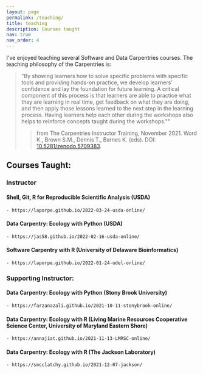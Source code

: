 ```yaml
---
layout: page
permalink: /teaching/
title: teaching
description: Courses taught
nav: true
nav_order: 4
---
```


I've enjoyed teaching several Software and Data Carpentries courses. The teaching philosophy of the Carpentries is:

> "By showing learners how to solve specific problems with specific tools and providing hands-on practice, we develop learners’ confidence and lay the foundation for future learning. A critical component of this process is that learners are able to practice what they are learning in real time, get feedback on what they are doing, and then apply those lessons learned to the next step in the learning process. Having learners help each other during the workshops also helps to reinforce concepts taught during the workshops.""
> > from The Carpentries Instructor Training, November 2021. Word K., Brown S.M., Dennis T., Barnes K. (eds). DOI: [10.5281/zenodo.5709383](https://doi.org/10.5281/zenodo.5709383).

## Courses Taught:

### Instructor

#### Shell, Git, R for Reproducible Scientific Analysis (USDA)
	- https://laporpe.github.io/2022-03-24-usda-online/
	
#### Data Carpentry: Ecology with Python (USDA)
	- https://jas58.github.io/2022-02-16-usda-online/
	
#### Software Carpentry with R (University of Delaware Bioinformatics)
	- https://laporpe.github.io/2022-01-24-udel-online/
	

### Supporting Instructor:

#### Data Carpentry: Ecology with Python (Stony Brook University)
	- https://farzanazali.github.io/2021-10-11-stonybrook-online/
	
#### Data Carpentry: Ecology with R (Living Marine Resources Cooperative Science Center, University of Maryland Eastern Shore)
	- https://annajiat.github.io/2021-11-13-LMRSC-online/

#### Data Carpentry: Ecology with R (The Jackson Laboratory)
	- https://smcclatchy.github.io/2021-12-07-jackson/






